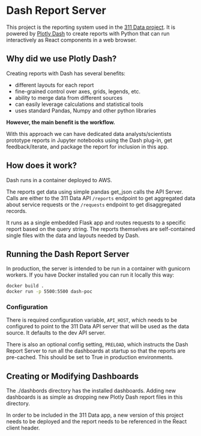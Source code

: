 # Dash Report Server

This project is the reporting system used in the [311 Data project](https://311-data.org). It is powered by [Plotly Dash](https://dash.plotly.com/) to create reports with Python that can run interactively as React components in a web browser.

## Why did we use Plotly Dash?

Creating reports with Dash has several benefits:

- different layouts for each report
- fine-grained control over axes, grids, legends, etc.
- ability to merge data from different sources
- can easily leverage calculations and statistical tools
- uses standard Pandas, Numpy and other python libraries

**However, the main benefit is the workflow.**

With this approach we can have dedicated data analysts/scientists prototype reports in Jupyter notebooks using the Dash plug-in, get feedback/iterate, and package the report for inclusion in this app.

## How does it work?

Dash runs in a container deployed to AWS.

The reports get data using simple pandas get_json calls the API Server. Calls are either to the 311 Data API `/reports` endpoint to get aggregated data about service requests or the `/requests` endpoint to get disaggregated records.

It runs as a single embedded Flask app and routes requests to a specific report based on the query string. The reports themselves are self-contained single files with the data and layouts needed by Dash.

## Running the Dash Report Server

In production, the server is intended to be run in a container with gunicorn workers. If you have Docker installed you can run it locally this way:

```bash
docker build .
docker run -p 5500:5500 dash-poc
```

### Configuration

There is required configuration variable, `API_HOST`, which needs to be configured to point to the 311 Data API server that will be used as the data source. It defaults to the dev API server.

There is also an optional config setting, `PRELOAD`, which instructs the Dash Report Server to run all the dashboards at startup so that the reports are pre-cached. This should be set to True in production environments.

## Creating or Modifying Dashboards

The ./dashbords directory has the installed dashboards. Adding new dashboards is as simple as dropping new Plotly Dash report files in this directory.

In order to be included in the 311 Data app, a new version of this project needs to be deployed and the report needs to be referenced in the React client header.

<!--
docker build -t la311data/dash-poc .
docker run -p 5500:5500 la311data/dash-poc

aws lightsail push-container-image --region us-east-1 --service-name dash-reporting --label dash-poc --image la311data/dash-poc --profile 311user

lsof -ti:5500 | xargs kill
>
